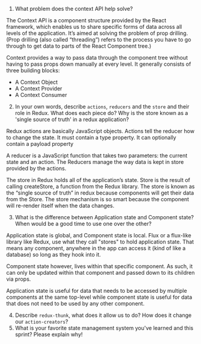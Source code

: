 1. What problem does the context API help solve?

The Context API is a component structure provided by the React framework, which enables us to share specific forms of data across all levels of the application. It’s aimed at solving the problem of prop drilling. (Prop drilling (also called “threading”) refers to the process you have to go through to get data to parts of the React Component tree.)

Context provides a way to pass data through the component tree without having to pass props down manually at every level.
It generally consists of three building blocks:

- A Context Object
- A Context Provider
- A Context Consumer

2. In your own words, describe `actions`, `reducers` and the `store` and their role in Redux. What does each piece do? Why is the store known as a 'single source of truth' in a redux application?

Redux actions are basically JavaScript objects. Actions tell the reducer how to change the state. It must contain a type property. It can optionally contain a payload property

A reducer is a JavaScript function that takes two parameters: the current state and an action. The Reducers manage the way data is kept in store provided by the actions.

The store in Redux holds all of the application’s state. Store is the result of calling createStore, a function from the Redux library.
The store is known as the “single source of truth” in redux because components will get their data from the Store. The store mechanism is so smart because the component will re-render itself when the data changes.

3. What is the difference between Application state and Component state? When would be a good time to use one over the other?

Application state is global, and Component state is local. Flux or a flux-like library like Redux, use what they call "stores" to hold application state. That means any component, anywhere in the app can access it (kind of like a database) so long as they hook into it.

Component state however, lives within that specific component. As such, it can only be updated within that component and passed down to its children via props.

Application state is useful for data that needs to be accessed by multiple components at the same top-level while component state is useful for data that does not need to be used by any other component.

4. Describe `redux-thunk`, what does it allow us to do? How does it change our `action-creators`?
1. What is your favorite state management system you've learned and this sprint? Please explain why!
